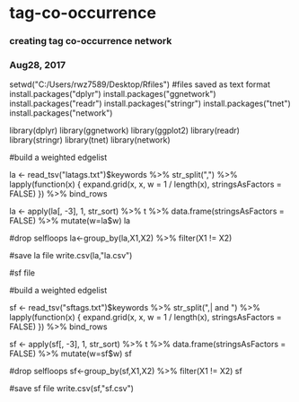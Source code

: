 # tag-co-occurrence
### creating tag co-occurrence network ###
### Aug28, 2017 ###

setwd("C:/Users/rwz7589/Desktop/Rfiles")
#files saved as text format
install.packages("dplyr")
install.packages("ggnetwork")
install.packages("readr")
install.packages("stringr")
install.packages("tnet")
install.packages("network")

library(dplyr)
library(ggnetwork)
library(ggplot2)
library(readr)
library(stringr)
library(tnet)
library(network)

#build a weighted edgelist

la <- read_tsv("latags.txt")$keywords %>% 
  str_split(",") %>%
  lapply(function(x) {
    expand.grid(x, x, w = 1 / length(x), stringsAsFactors = FALSE)
  }) %>%
  bind_rows

la <- apply(la[, -3], 1, str_sort) %>%
  t %>%
  data.frame(stringsAsFactors = FALSE) %>%
  mutate(w=la$w)
la

#drop selfloops
la<-group_by(la,X1,X2) %>%
filter(X1 != X2)

#save la file
write.csv(la,"la.csv")

#sf file

#build a weighted edgelist

sf <- read_tsv("sftags.txt")$keywords %>% 
  str_split(",| and ") %>%
  lapply(function(x) {
    expand.grid(x, x, w = 1 / length(x), stringsAsFactors = FALSE)
  }) %>%
  bind_rows

sf <- apply(sf[, -3], 1, str_sort) %>%
  t %>%
  data.frame(stringsAsFactors = FALSE) %>%
  mutate(w=sf$w)
sf

#drop selfloops
sf<-group_by(sf,X1,X2) %>%
  filter(X1 != X2)
sf

#save sf file
write.csv(sf,"sf.csv")
